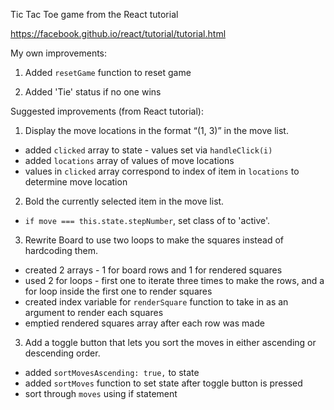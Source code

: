 Tic Tac Toe game from the React tutorial

https://facebook.github.io/react/tutorial/tutorial.html

My own improvements:

1. Added ```resetGame``` function to reset game

2. Added 'Tie' status if no one wins

Suggested improvements (from React tutorial):  

1. Display the move locations in the format “(1, 3)” in the move list.  
* added ```clicked``` array to state - values set via ```handleClick(i)```
* added ```locations``` array of values of move locations
* values in ```clicked``` array correspond to index of item in ```locations``` to determine move location

2. Bold the currently selected item in the move list.
* ```if move === this.state.stepNumber```, set class of <a> to 'active'.

3. Rewrite Board to use two loops to make the squares instead of hardcoding them.
* created 2 arrays - 1 for board rows and 1 for rendered squares
* used 2 for loops - first one to iterate three times to make the rows, and a for loop inside the first one to render squares
* created index variable for ```renderSquare``` function to take in as an argument to render each squares
* emptied rendered squares array after each row was made

3. Add a toggle button that lets you sort the moves in either ascending or descending order.
* added ```sortMovesAscending: true,``` to state
* added  ```sortMoves``` function to set state after toggle button is pressed
* sort through ```moves``` using if statement
